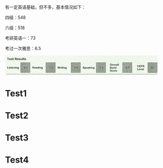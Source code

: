 有一定英语基础，但不多，基本情况如下：

四级：548

六级：518

考研英语一：73

考过一次雅思：6.5

![img](./assets/1681803261128-180bb40f-bab8-478d-a0d1-eb68227563d3.png)

# Test1



# Test2



# Test3



# Test4
